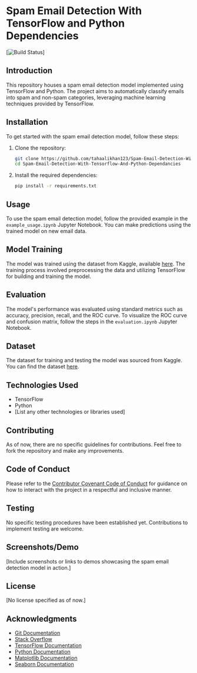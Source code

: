 # Spam Email Detection With TensorFlow and Python Dependencies

[![Build Status](https://github.com/tahaalikhan123/Spam-Email-Detection-With-Tensorflow-And-Python-Dependancies/tree/main)]

## Introduction
This repository houses a spam email detection model implemented using TensorFlow and Python. The project aims to automatically classify emails into spam and non-spam categories, leveraging machine learning techniques provided by TensorFlow.

## Installation
To get started with the spam email detection model, follow these steps:

1. Clone the repository:
    ```bash
    git clone https://github.com/tahaalikhan123/Spam-Email-Detection-With-Tensorflow-And-Python-Dependancies.git
    cd Spam-Email-Detection-With-Tensorflow-And-Python-Dependancies
    ```

2. Install the required dependencies:
    ```bash
    pip install -r requirements.txt
    ```

## Usage
To use the spam email detection model, follow the provided example in the `example_usage.ipynb` Jupyter Notebook. You can make predictions using the trained model on new email data.

## Model Training
The model was trained using the dataset from Kaggle, available [here](https://www.kaggle.com/datasets/mfaisalqureshi/spam-email). The training process involved preprocessing the data and utilizing TensorFlow for building and training the model.

## Evaluation
The model's performance was evaluated using standard metrics such as accuracy, precision, recall, and the ROC curve. To visualize the ROC curve and confusion matrix, follow the steps in the `evaluation.ipynb` Jupyter Notebook.

## Dataset
The dataset for training and testing the model was sourced from Kaggle. You can find the dataset [here](https://www.kaggle.com/datasets/mfaisalqureshi/spam-email).

## Technologies Used
- TensorFlow
- Python
- [List any other technologies or libraries used]

## Contributing
As of now, there are no specific guidelines for contributions. Feel free to fork the repository and make any improvements.

## Code of Conduct
Please refer to the [Contributor Covenant Code of Conduct](CODE_OF_CONDUCT.md) for guidance on how to interact with the project in a respectful and inclusive manner.

## Testing
No specific testing procedures have been established yet. Contributions to implement testing are welcome.

## Screenshots/Demo
[Include screenshots or links to demos showcasing the spam email detection model in action.]

## License
[No license specified as of now.]

## Acknowledgments
- [Git Documentation](https://git-scm.com/doc)
- [Stack Overflow](https://stackoverflow.com/)
- [TensorFlow Documentation](https://www.tensorflow.org/guide)
- [Python Documentation](https://docs.python.org/3/)
- [Matplotlib Documentation](https://matplotlib.org/stable/contents.html)
- [Seaborn Documentation](https://seaborn.pydata.org/)

